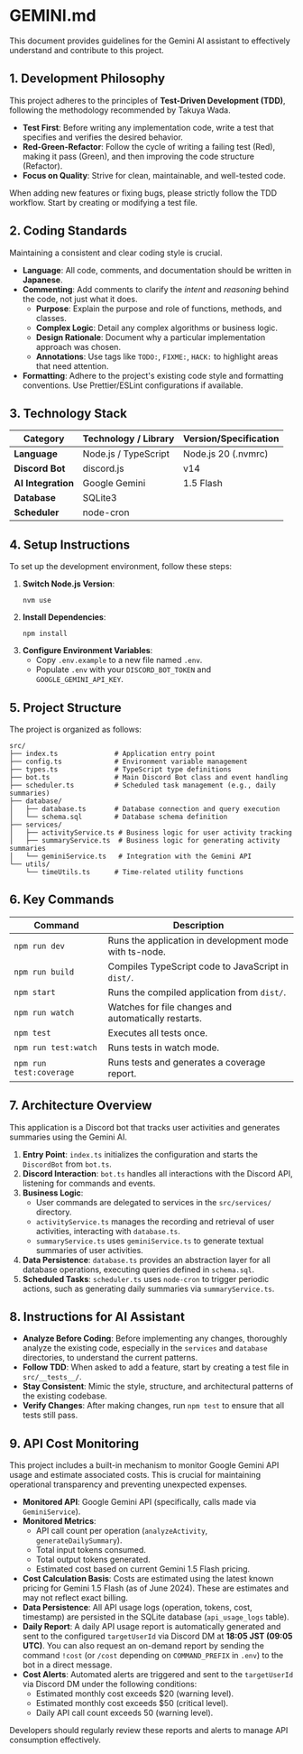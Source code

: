 # GEMINI.md

This document provides guidelines for the Gemini AI assistant to effectively understand and contribute to this project.

## 1. Development Philosophy

This project adheres to the principles of **Test-Driven Development (TDD)**, following the methodology recommended by Takuya Wada.

- **Test First**: Before writing any implementation code, write a test that specifies and verifies the desired behavior.
- **Red-Green-Refactor**: Follow the cycle of writing a failing test (Red), making it pass (Green), and then improving the code structure (Refactor).
- **Focus on Quality**: Strive for clean, maintainable, and well-tested code.

When adding new features or fixing bugs, please strictly follow the TDD workflow. Start by creating or modifying a test file.

## 2. Coding Standards

Maintaining a consistent and clear coding style is crucial.

- **Language**: All code, comments, and documentation should be written in **Japanese**.
- **Commenting**: Add comments to clarify the *intent* and *reasoning* behind the code, not just what it does.
  - **Purpose**: Explain the purpose and role of functions, methods, and classes.
  - **Complex Logic**: Detail any complex algorithms or business logic.
  - **Design Rationale**: Document why a particular implementation approach was chosen.
  - **Annotations**: Use tags like `TODO:`, `FIXME:`, `HACK:` to highlight areas that need attention.
- **Formatting**: Adhere to the project's existing code style and formatting conventions. Use Prettier/ESLint configurations if available.

## 3. Technology Stack

| Category          | Technology / Library | Version/Specification |
| ----------------- | -------------------- | --------------------- |
| **Language**      | Node.js / TypeScript | Node.js 20 (.nvmrc)   |
| **Discord Bot**   | discord.js           | v14                   |
| **AI Integration**| Google Gemini        | 1.5 Flash             |
| **Database**      | SQLite3              |                       |
| **Scheduler**     | node-cron            |                       |

## 4. Setup Instructions

To set up the development environment, follow these steps:

1.  **Switch Node.js Version**:
    ```shell
    nvm use
    ```
2.  **Install Dependencies**:
    ```shell
    npm install
    ```
3.  **Configure Environment Variables**:
    - Copy `.env.example` to a new file named `.env`.
    - Populate `.env` with your `DISCORD_BOT_TOKEN` and `GOOGLE_GEMINI_API_KEY`.

## 5. Project Structure

The project is organized as follows:

```
src/
├── index.ts              # Application entry point
├── config.ts             # Environment variable management
├── types.ts              # TypeScript type definitions
├── bot.ts                # Main Discord Bot class and event handling
├── scheduler.ts          # Scheduled task management (e.g., daily summaries)
├── database/
│   ├── database.ts       # Database connection and query execution
│   └── schema.sql        # Database schema definition
├── services/
│   ├── activityService.ts # Business logic for user activity tracking
│   ├── summaryService.ts  # Business logic for generating activity summaries
│   └── geminiService.ts   # Integration with the Gemini API
└── utils/
    └── timeUtils.ts      # Time-related utility functions
```

## 6. Key Commands

| Command                 | Description                                        |
| ----------------------- | -------------------------------------------------- |
| `npm run dev`           | Runs the application in development mode with ts-node. |
| `npm run build`         | Compiles TypeScript code to JavaScript in `dist/`.   |
| `npm start`             | Runs the compiled application from `dist/`.        |
| `npm run watch`         | Watches for file changes and automatically restarts. |
| `npm test`              | Executes all tests once.                           |
| `npm run test:watch`    | Runs tests in watch mode.                          |
| `npm run test:coverage` | Runs tests and generates a coverage report.        |

## 7. Architecture Overview

This application is a Discord bot that tracks user activities and generates summaries using the Gemini AI.

1.  **Entry Point**: `index.ts` initializes the configuration and starts the `DiscordBot` from `bot.ts`.
2.  **Discord Interaction**: `bot.ts` handles all interactions with the Discord API, listening for commands and events.
3.  **Business Logic**:
    - User commands are delegated to services in the `src/services/` directory.
    - `activityService.ts` manages the recording and retrieval of user activities, interacting with `database.ts`.
    - `summaryService.ts` uses `geminiService.ts` to generate textual summaries of user activities.
4.  **Data Persistence**: `database.ts` provides an abstraction layer for all database operations, executing queries defined in `schema.sql`.
5.  **Scheduled Tasks**: `scheduler.ts` uses `node-cron` to trigger periodic actions, such as generating daily summaries via `summaryService.ts`.

## 8. Instructions for AI Assistant

- **Analyze Before Coding**: Before implementing any changes, thoroughly analyze the existing code, especially in the `services` and `database` directories, to understand the current patterns.
- **Follow TDD**: When asked to add a feature, start by creating a test file in `src/__tests__/`.
- **Stay Consistent**: Mimic the style, structure, and architectural patterns of the existing codebase.
- **Verify Changes**: After making changes, run `npm test` to ensure that all tests still pass.

## 9. API Cost Monitoring

This project includes a built-in mechanism to monitor Google Gemini API usage and estimate associated costs. This is crucial for maintaining operational transparency and preventing unexpected expenses.

- **Monitored API**: Google Gemini API (specifically, calls made via `GeminiService`).
- **Monitored Metrics**:
  - API call count per operation (`analyzeActivity`, `generateDailySummary`).
  - Total input tokens consumed.
  - Total output tokens generated.
  - Estimated cost based on current Gemini 1.5 Flash pricing.
- **Cost Calculation Basis**: Costs are estimated using the latest known pricing for Gemini 1.5 Flash (as of June 2024). These are estimates and may not reflect exact billing.
- **Data Persistence**: All API usage logs (operation, tokens, cost, timestamp) are persisted in the SQLite database (`api_usage_logs` table).
- **Daily Report**: A daily API usage report is automatically generated and sent to the configured `targetUserId` via Discord DM at **18:05 JST (09:05 UTC)**. You can also request an on-demand report by sending the command `!cost` (or `/cost` depending on `COMMAND_PREFIX` in `.env`) to the bot in a direct message.
- **Cost Alerts**: Automated alerts are triggered and sent to the `targetUserId` via Discord DM under the following conditions:
  - Estimated monthly cost exceeds $20 (warning level).
  - Estimated monthly cost exceeds $50 (critical level).
  - Daily API call count exceeds 50 (warning level).

Developers should regularly review these reports and alerts to manage API consumption effectively.
